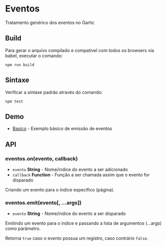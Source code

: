 # Eventos

Tratamento genérico dos eventos no Gartic

## Build

Para gerar o arquivo compilado e compatível com todos os browsers via babel,
executar o comando:
```
npm run build
```

## Sintaxe

Verificar a sintaxe padrão através do comando:
```
npm test
```
## Demo
- [Basico](demos/basico/) - Exemplo básico de emissão de eventos

## API

### eventos.on(evento, callback)
- `evento` **String** - Nome/indice do evento a ser adicionado
- `callback` **Function** - Função a ser chamada assim que o evento for disparado

Criando um evento para o índice específico (página).

### eventos.emit(evento[, ...args])
- `evento` **String** - Nome/indice do evento a ser disparado

Emitindo um evento para o índice e passando a lista de argumentos (...args) como parâmetro.

Retorna `true` caso o evento possua um registro, caso contrário `false`.
